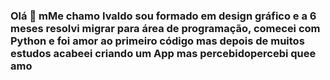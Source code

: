 ### Olá 👋 mMe chamo Ivaldo sou formado em design gráfico e a 6 meses resolvi migrar para área de programação, comecei com Python e foi amor ao primeiro código mas depois de muitos estudos acabeei criando um App mas percebidopercebi  quee amo 

<!--
**Ivaldopt/Ivaldopt** is a ✨ _special_ ✨ repository because its `README.md` (this file) appears on your GitHub profile.

Here are some ideas to get you started:

- 🔭 I’m currently working on ...
- 🌱 I’m currently learning ...
- 👯 I’m looking to collaborate on ...
- 🤔 I’m looking for help with ...
- 💬 Ask me about ...
- 📫 How to reach me: ...
- 😄 Pronouns: ...
- ⚡ Fun fact: ...
-->
